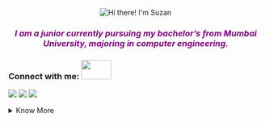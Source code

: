 
<link rel="stylesheet" href="https://cdn.jsdelivr.net/gh/devicons/devicon@v2.15.1/devicon.min.css">

<p align="center"><img src="https://camo.githubusercontent.com/0f2df9c6430300192232520a10bc3f09066cee3c6f1205da8490ac2b1d69d9e5/68747470733a2f2f6d69722d73332d63646e2d63662e626568616e63652e6e65742f70726f6a6563745f6d6f64756c65732f646973702f3630313031343131363737303437352e363036386265666634363430612e676966" alt="Hi there! I'm Suzan"></p>
<h3 align= "center"  style="color:purple">
  <i> I am a junior currently pursuing my bachelor’s from Mumbai University, majoring in computer engineering. <br> </i></h3>

### Connect with me: <img src='https://raw.githubusercontent.com/ShahriarShafin/ShahriarShafin/main/Assets/handshake.gif' width="60px" height="38">

<p align="center">

<a href = "https://www.linkedin.com/in/suzan-dsouza-b62509202/"><img src="https://img.icons8.com/fluent/48/000000/linkedin.png"/></a>
<a href = "https://twitter.com/suzandsouza15"><img src="https://img.icons8.com/fluent/48/000000/twitter.png"/></a>
<a href = "suzandsouza1505@gmail.com"><img src="https://img.icons8.com/fluent/48/000000/gmail.png"/></a>
</p>
<!--
## ⚙Programming Languages, Frameworks, Tools & Softwares

<p align="left"> 
  <a href="https://www.w3schools.com/cpp/" target="_blank"> 
    <img alt="C++" src="https://img.shields.io/badge/C++%20-%2300599C.svg?logo=c%2B%2B&logoColor=white">
  </a> 
  &emsp;
  
  

   <a href="https://www.python.org" target="_blank">
    <img alt="Python" src="https://img.shields.io/badge/Python%20-%2314354C.svg?logo=python&logoColor=white">
  </a>
  &emsp;
  <a href="" target="_blank">
  <img alt="Django" src="https://img.shields.io/badge/Django-2.0-blue">
  </a>&emsp;
    <a href="https://www.w3schools.com/css/" target="_blank">
    <img alt="CSS" src="https://img.shields.io/badge/CSS%20-%231572B6.svg?logo=css3&logoColor=white">
  </a> 
 
 <a href="https://getbootstrap.com" target="_blank"> 
    <img alt="Bootstrap" src="https://img.shields.io/badge/Bootstrap-%23563D7C.svg?style=flat&logo=bootstrap&logoColor=white"/>
  </a>
&emsp;
<a href="https://reactjs.org/" target="_blank"> <img src="https://raw.githubusercontent.com/devicons/devicon/master/icons/react/react-original-wordmark.svg" alt="react" width="40" height="40"/> </a> 
  &emsp;
    <a href="#"><img alt="Colab" src="https://img.shields.io/badge/Colab-00b56a.svg?logo=google-colab&logoColor=white"></a>
  &emsp;
    <a href="#"><img alt="Codepen" src="https://img.shields.io/badge/Codepen-000000.svg?logo=codepen&logoColor=white"></a>
  &emsp;
    <a href="#"><img alt="Git" src="https://img.shields.io/badge/Git%20-%23F05033.svg?logo=git&logoColor=white"></a>
  &emsp;
    <a href="#"><img alt="Linux" src="https://img.shields.io/badge/Linux-FCC624?style=flat&logo=linux&logoColor=black"></a>
  &emsp;
    <a href="#"><img alt="Visual Studio Code" src="https://img.shields.io/badge/Visual%20Studio%20Code-0078d7.svg?logo=visual-studio-code&logoColor=white"></a>
  &emsp;
    <a href="#"><img alt="Jupyter" src="https://img.shields.io/badge/Jupyter%20-%23F37626.svg?logo=Jupyter&logoColor=white"></a>
 &emsp; 

</p>
-->
<details>
<summary>Know More</summary>
<h3 align="left">Languages and Tools:</h3>
<p align="left"> 
<!--<a href="https://getbootstrap.com" target="_blank" rel="noreferrer"> <img src="https://raw.githubusercontent.com/devicons/devicon/master/icons/bootstrap/bootstrap-plain-wordmark.svg" alt="bootstrap" width="40" height="40"/> </a> <a href="https://www.w3schools.com/css/" target="_blank" rel="noreferrer"> <img src="https://raw.githubusercontent.com/devicons/devicon/master/icons/css3/css3-original-wordmark.svg" alt="css3" width="40" height="40"/></a><a href="https://git-scm.com/" target="_blank" rel="noreferrer"> <img src="https://www.vectorlogo.zone/logos/git-scm/git-scm-icon.svg" alt="git" width="40" height="40"/> </a> <a href="https://www.w3.org/html/" target="_blank" rel="noreferrer"> <img src="https://raw.githubusercontent.com/devicons/devicon/master/icons/html5/html5-original-wordmark.svg" alt="html5" width="40" height="40"/> -->

<img src="https://img.shields.io/badge/c++-%2300599C.svg?style=for-the-badge&logo=c%2B%2B&logoColor=white">
<img src="https://img.shields.io/badge/java-%23ED8B00.svg?style=for-the-badge&logo=java&logoColor=white"> 
<img src="https://img.shields.io/badge/html5-%23E34F26.svg?style=for-the-badge&logo=html5&logoColor=white">
<img src="https://img.shields.io/badge/css3-%231572B6.svg?style=for-the-badge&logo=css3&logoColor=white">
<img src="https://img.shields.io/badge/git-%23F05033.svg?style=for-the-badge&logo=git&logoColor=white">
<img src="https://img.shields.io/badge/react-%2320232a.svg?style=for-the-badge&logo=react&logoColor=%2361DAFB"> 
<img src="https://img.shields.io/badge/Flutter-%2302569B.svg?style=for-the-badge&logo=Flutter&logoColor=white"> 
<img src="https://img.shields.io/badge/dart-%230175C2.svg?style=for-the-badge&logo=dart&logoColor=white"> 
<img src="https://img.shields.io/badge/Postman-FF6C37?style=for-the-badge&logo=postman&logoColor=white"> 
<img src="https://img.shields.io/badge/node.js-6DA55F?style=for-the-badge&logo=node.js&logoColor=white">
 
 </p>

  <h3 align="left"> I'm Currently learning :</h3>
  <p align="left">
  <img src="https://img.shields.io/badge/Next-white?style=for-the-badge&logo=next.js&logoColor=black">
  <img src="https://img.shields.io/badge/FastAPI-005571?style=for-the-badge&logo=fastapi">
   
  </p>
  
---

## Current Stats

 |   ![Suzan's github activity graph](https://activity-graph.herokuapp.com/graph?username=suzandsouza&theme=rogue) |
 | :---: |

 | ![Suzan's GitHub stats](https://github-readme-stats.vercel.app/api?username=suzandsouza&show_icons=true&theme=city_lights) | ![Suzan's GitHub Streak](https://github-readme-streak-stats.herokuapp.com/?user=suzandsouza&theme=city-lights) |
 | :---: | :---: |

  |   [![Top Langs](https://github-readme-stats.vercel.app/api/top-langs/?username=suzandsouza&show_icons=true&theme=radical)](https://github.com/suzandsouza/github-readme-stats)
  | :---: |
[![@suzandsouza's Holopin board](https://holopin.me/suzandsouza)](https://holopin.io/@suzandsouza)


<!-- <p align="center">  
  <img align="center" src="![Anurag's GitHub stats](https://github-readme-stats.vercel.app/api?username=suzandsouza&show_icons=true&theme=radical)">

</p>
<p align="center"> <img src="https://komarev.com/ghpvc/?username=suzandsouza&label=Suzan's%20Profile%20Views%20&color=yellow&style=plastic" alt="suzandsouza" /> </p>
 -->

<!-- - <a href="https://github.com/anuraghazra/github-readme-stats">
  <img align="center" src="https://github-readme-stats.vercel.app/api/pin/?username=anuraghazra&repo=github-readme-stats" />
  </a> -->
<!-- - <a href="https://github.com/suzandsouza/canvass">
  <img align="center" src="https://github-readme-stats.vercel.app/api/pin/?username=suzandsouza&repo=rock_paper_scissors" />
  </a> -->
</details>
